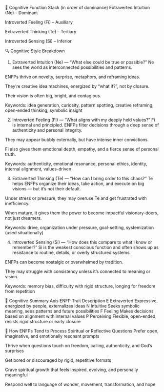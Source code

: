 🧠 Cognitive Function Stack (in order of dominance)
Extraverted Intuition (Ne) – Dominant

Introverted Feeling (Fi) – Auxiliary

Extraverted Thinking (Te) – Tertiary

Introverted Sensing (Si) – Inferior

🔍 Cognitive Style Breakdown
1. Extraverted Intuition (Ne) — “What else could be true or possible?”
Ne sees the world as interconnected possibilities and patterns.

ENFPs thrive on novelty, surprise, metaphors, and reframing ideas.

They’re creative idea machines, energized by “what if?”, not by closure.

Their vision is often big, bright, and contagious.

Keywords: idea generation, curiosity, pattern spotting, creative reframing, open-ended thinking, symbolic insight

2. Introverted Feeling (Fi) — “What aligns with my deeply held values?”
Fi is internal and principled. ENFPs filter decisions through a deep sense of authenticity and personal integrity.

They may appear bubbly externally, but have intense inner convictions.

Fi also gives them emotional depth, empathy, and a fierce sense of personal truth.

Keywords: authenticity, emotional resonance, personal ethics, identity, internal alignment, values-driven

3. Extraverted Thinking (Te) — “How can I bring order to this chaos?”
Te helps ENFPs organize their ideas, take action, and execute on big visions — but it’s not their default.

Under stress or pressure, they may overuse Te and get frustrated with inefficiency.

When mature, it gives them the power to become impactful visionary-doers, not just dreamers.

Keywords: drive, organization under pressure, goal-setting, systemization (used situationally)

4. Introverted Sensing (Si) — “How does this compare to what I know or remember?”
Si is the weakest conscious function and often shows up as resistance to routine, details, or overly structured systems.

ENFPs can become nostalgic or overwhelmed by tradition.

They may struggle with consistency unless it’s connected to meaning or vision.

Keywords: memory bias, difficulty with rigid structure, longing for freedom from repetition

🧭 Cognitive Summary
Axis	ENFP Trait	Description
E	Extraverted	Expressive, energized by people, externalizes ideas
N	Intuitive	Seeks symbolic meaning, sees patterns and future possibilities
F	Feeling	Makes decisions based on alignment with internal values
P	Perceiving	Flexible, open-ended, resists rigid structure or early closure

🧩 How ENFPs Tend to Process Spiritual or Reflective Questions
Prefer open, imaginative, and emotionally resonant prompts

Thrive when questions touch on freedom, calling, authenticity, and God’s surprises

Get bored or discouraged by rigid, repetitive formats

Crave spiritual growth that feels inspired, evolving, and personally meaningful

Respond well to language of wonder, movement, transformation, and hope

